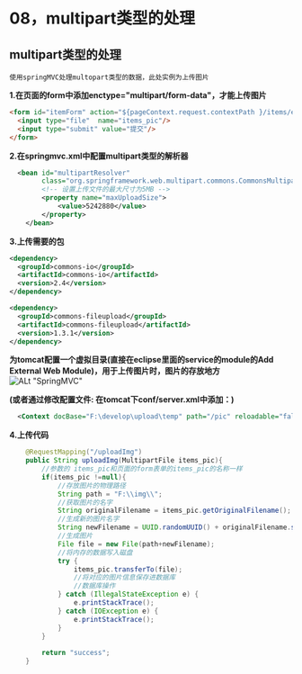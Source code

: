 # 08，multipart类型的处理

## multipart类型的处理

`使用springMVC处理multopart类型的数据，此处实例为上传图片`

**1.在页面的form中添加enctype="multipart/form-data"，才能上传图片**
```html
<form id="itemForm" action="${pageContext.request.contextPath }/items/editItemsSubmit.action" method="post" enctype="multipart/form-data">
  <input type="file"  name="items_pic"/> 
  <input type="submit" value="提交"/>
</form>
```
**2.在springmvc.xml中配置multipart类型的解析器**
```xml
  <bean id="multipartResolver"
		class="org.springframework.web.multipart.commons.CommonsMultipartResolver">
		<!-- 设置上传文件的最大尺寸为5MB -->
		<property name="maxUploadSize">
			<value>5242880</value>
		</property>
	</bean>
```
**3.上传需要的包**
```xml
<dependency>
  <groupId>commons-io</groupId>
  <artifactId>commons-io</artifactId>
  <version>2.4</version>
</dependency>

<dependency>
  <groupId>commons-fileupload</groupId>
  <artifactId>commons-fileupload</artifactId>
  <version>1.3.1</version>
</dependency>
```
**为tomcat配置一个虚拟目录(直接在eclipse里面的service的module的Add External Web Module)，用于上传图片时，图片的存放地方**
![ALt "SpringMVC"](https://github.com/LCN29/Picture-Repository/blob/master/MyNote/Java/JavaFrameWork/virtualDirectory.png?raw=true)

**(或者通过修改配置文件: 在tomcat下conf/server.xml中添加：)**
```xml
  <Context docBase="F:\develop\upload\temp" path="/pic" reloadable="false"/>
```

**4.上传代码**
```java
    @RequestMapping("/uploadImg")
    public String uploadImg(MultipartFile items_pic){
    	//参数的 items_pic和页面的form表单的items_pic的名称一样
    	if(items_pic !=null){
    		//存放图片的物理路径
    		String path = "F:\\img\\";
    		//获取图片的名字
    		String originalFilename = items_pic.getOriginalFilename();
    		//生成新的图片名字
    		String newFilename = UUID.randomUUID() + originalFilename.substring( originalFilename.lastIndexOf("."));
    		//生成图片
    		File file = new File(path+newFilename);
    		//将内存的数据写入磁盘
    		try {
    			items_pic.transferTo(file);
    			//将对应的图片信息保存进数据库
    			//数据库操作	
			} catch (IllegalStateException e) {
				e.printStackTrace();
			} catch (IOException e) {
				e.printStackTrace();
			}
    	}
    	
    	return "success";
    }
```



